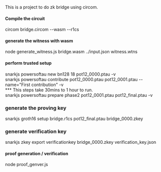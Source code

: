 This is a project to do zk bridge using circom.

#### Compile the circuit
circom bridge.circom --wasm --r1cs

#### generate the witness with wasm
node generate_witness.js bridge.wasm ../input.json witness.wtns

#### perform trusted setup 
snarkjs powersoftau new bn128 18 pot12_0000.ptau -v  
snarkjs powersoftau contribute pot12_0000.ptau pot12_0001.ptau --name="First contribution" -v  
*** This steps take 30mins to 1 hour to run.  
snarkjs powersoftau prepare phase2 pot12_0001.ptau pot12_final.ptau -v  

### generate the proving key
snarkjs groth16 setup bridge.r1cs pot12_final.ptau bridge_0000.zkey  

### generate verification key
snarkjs zkey export verificationkey bridge_0000.zkey verification_key.json

#### proof generation / verification
node proof_genver.js
